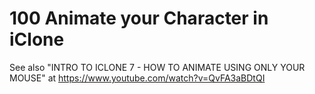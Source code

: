 
# 100 Animate your Character in iClone

See also "INTRO TO ICLONE 7 - HOW TO ANIMATE USING ONLY YOUR MOUSE" at https://www.youtube.com/watch?v=QvFA3aBDtQI

